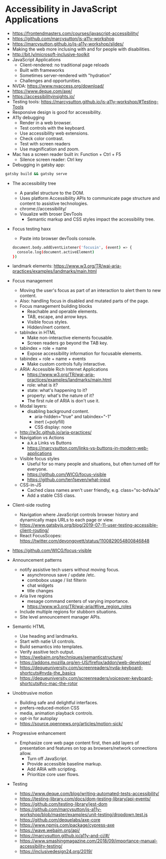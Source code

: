 # Accessibility in JavaScript Applications

* <https://frontendmasters.com/courses/javascript-accessibility/>
* <https://github.com/marcysutton/js-a11y-workshop>
* <https://marcysutton.github.io/js-a11y-workshop/slides/>
* Making the web more inclusing with and for people with disabilities.
* <http://bit.ly/microsoft-inclusive-toolkit>
* JavaScript Applications
  * Client-rendered: no traditional page reloads
  * Built with frameworks
  * Sometimes server-rendered with "hydration"
  * Challenges and opportunities.
* NVDA: <https://www.nvaccess.org/download/>
* <https://www.deque.com/axe/>
* <https://accessibilityinsights.io/>
* Testing tools: <https://marcysutton.github.io/js-a11y-workshop/#Testing-Tools>
* Responsive design is good for accessibility.
* A11y debugging
  * Render in a web browser.
  * Test controls with the keyboard.
  * Use accessibility web extensions.
  * Check color contrast.
  * Test with screen readers
  * Use magnification and zoom.
* Mac has a screen reader built in: Function + Ctrl + F5
  * Silence screen reader: Ctrl key
* Debugging in gatsby app:

```bash
gatsby build && gatsby serve
```

* The accessibility tree 
  * A parallel structure to the DOM.
  * Uses platform Accessibility APIs to communicate page structure and content to assistive technologies.
  * chrome://accessibility/
  * Visualize with broser DevTools
    * Semantic markup and CSS styles impact the accessibility tree.
* Focus testing haxx
  * Paste into browser devTools console.

  ```bash
  document.body.addEventListener('focusin', (event) => {
    console.log(document.activeElement)
  })
  ```

* landmark elements: <https://www.w3.org/TR/wai-aria-practices/examples/landmarks/main.html>
* Focus management
  * Moving the user's focus as part of an interaction to alert them to new content.
  * Also: handling focus in disabled and mutated parts of the page.
  * Focus management building blocks
    * Reachable and operable elements.
    * TAB, escape, and arrow keys.
    * Visible focus styles.
    * Hidden/inert content.
  * tabIndex in HTML
    * Make non-interactive elements focusable.
    * Screen readers go beyond the TAB key.
  * tabindex + role + name
    * Expose accessibility information for focusable elements.
  * tabindex + role + name + events
    * Make custom controls fully interactive.
  * ARIA: Accessible Rich Internet Applications
    * <https://www.w3.org/TR/wai-aria-practices/examples/landmarks/main.html>
    * role: what is it?
    * state: what's happening to it?
    * property: what's the nature of it?
    * The first rule of ARIA is don't use it.
  * Modal layers: 
    * disabling background content.
      * aria-hidden="true" and tabindex="-1"
      * inert (+polyfill)
      * CSS display: none
  * <http://w3c.github.io/aria-practices/>
  * Navigation vs Actions
    * a.k.a Links vs Buttons
    * <https://marcysutton.com/links-vs-buttons-in-modern-web-applications>
  * Visible focus styles
    * Useful for so many people and situations, but often turned off for everyone.
    * <https://github.com/WICG/focus-visible>
    * <https://github.com/ten1seven/what-input>
  * CSS-in-JS
    * Cached class names aren't user friendly, e.g. class="sc-bdVaJa"
    * Add a stable CSS class.
* Client-side routing
  * Navigation where JavaScript controls browser history and dynamically maps URLs to each page or view.
  * <https://www.gatsbyjs.org/blog/2019-07-11-user-testing-accessible-client-routing/>
  * React FocusScopes: <https://twitter.com/devongovett/status/1100829054800846848>
* <https://github.com/WICG/focus-visible>
* Announcement patterns
  * notify assistive tech users without moving focus.
    * asynchronous save / update /etc.
    * combobox usage / list filterin
    * chat widgets
    * title changes
  * Aria live regions
    * mesage command centers of varying importance.
    * <https://www.w3.org/TR/wai-aria/#live_region_roles>
  * Include multiple regions for stubborn situations.
  * Site level announcement manager APIs.
* Semantic HTML
  * Use heading and landmarks.
  * Start with natie UI controls.
  * Build semantics into templates.
  * Verify assitive tech output.
  * <https://webaim.org/techniques/semanticstructure/>
  * <https://addons.mozilla.org/en-US/firefox/addon/web-developer/>
  * <https://dequeuniversity.com/screenreaders/nvda-keyboard-shortcuts#nvda-the_basics>
  * <https://dequeuniversity.com/screenreaders/voiceover-keyboard-shortcuts#vo-mac-the-rotor>
* Unobtrusive motion
  * Building safe and delightful interfaces.
  * prefers-reduced-motion CSS
  * media, animation playback controls.
  * opt-in for autoplay
  * <https://source.opennews.org/articles/motion-sick/>
* Progressive enhancement
  * Emphasize core web page content first, then add layers of presentation and features on top as browsers/network connections allow.
    * Turn off JavaScript.
    * Provide accessible baseline markup.
    * Add ARIA with scripting.
    * Prioritize core user flows.

* Testing
  * <https://www.deque.com/blog/writing-automated-tests-accessibility/>
  * <https://testing-library.com/docs/dom-testing-library/api-events/>
  * <https://github.com/testing-library/jest-dom>
  * <https://github.com/marcysutton/js-a11y-workshop/blob/master/examples/unit-testing/dropdown.test.js>
  * <https://github.com/dequelabs/axe-core>
  * <https://www.npmjs.com/package/cypress-axe>
  * <https://wave.webaim.org/api/>
  * <https://marcysutton.github.io/a11y-and-ci/#/>
  * <https://www.smashingmagazine.com/2018/09/importance-manual-accessibility-testing/>
  * <https://inclusivedesign24.org/2019/>

